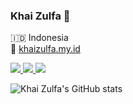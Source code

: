 ### Khai Zulfa 🔵 


:indonesia: Indonesia
<br>
:link: <a href="https://khaizulfa.my.id">khaizulfa.my.id</a>

<p align="">
  <a href="https://twitter.com/kaizuro_">
    <img src="https://img.shields.io/twitter/follow/kaizuro_?style=for-the-badge&label=%40kaizuro_&logo=twitter&logoColor=00AEFF&labelColor=black&color=7fff00">
  </a>
  <a href="mailto:khaizulfa18@gmail.com">
    <img src="https://img.shields.io/badge/khaizulfa18@gmail.com-0078D4?style=for-the-badge&logo=Microsoft-Outlook&logoColor=00AEFF&labelColor=black&color=black">
  </a>
  <a href="#">
    <img src="https://img.shields.io/github/stars/KhaiZulfa18?color=Black&labelColor=black&label=github%20stars&logo=github&logoColor=00AEFF&style=for-the-badge">
  </a>
</p>

![Khai Zulfa's GitHub stats](https://github-readme-stats.vercel.app/api?username=KhaiZulfa18&show_icons=true&theme=radical)

